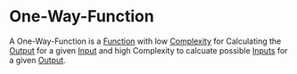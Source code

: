 # One-Way-Function

A One-Way-Function is a [Function](13000011.md) with low [Complexity](600023.md) for Calculating the [Output](60017.md) for a given [Input](60042.md) and high Complexity to calcuate possible [Inputs](60042.md) for a given [Output](60017.md).